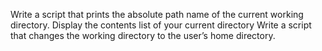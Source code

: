 Write a script that prints the absolute path name of the current working directory.
Display the contents list of your current directory
Write a script that changes the working directory to the user’s home directory.
